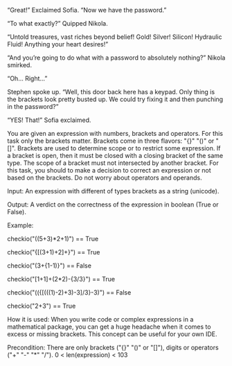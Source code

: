 “Great!” Exclaimed Sofia. “Now we have the password.”

“To what exactly?” Quipped Nikola.

“Untold treasures, vast riches beyond belief! Gold! Silver! Silicon! Hydraulic Fluid! Anything your heart desires!”

“And you’re going to do what with a password to absolutely nothing?” Nikola smirked.

“Oh... Right...”

Stephen spoke up. “Well, this door back here has a keypad. Only thing is the brackets look pretty busted up. We could try fixing it and then punching in the password?”

“YES! That!” Sofia exclaimed.

You are given an expression with numbers, brackets and operators. For this task only the brackets matter. Brackets come in three flavors: "{}" "()" or "[]". Brackets are used to determine scope or to restrict some expression. If a bracket is open, then it must be closed with a closing bracket of the same type. The scope of a bracket must not intersected by another bracket. For this task, you should to make a decision to correct an expression or not based on the brackets. Do not worry about operators and operands.

Input: An expression with different of types brackets as a string (unicode).

Output: A verdict on the correctness of the expression in boolean (True or False).

Example:

checkio("((5+3)*2+1)") == True

checkio("{[(3+1)+2]+}") == True

checkio("(3+{1-1)}") == False

checkio("[1+1]+(2*2)-{3/3}") == True

checkio("(({[(((1)-2)+3)-3]/3}-3)") == False

checkio("2+3") == True


How it is used: When you write code or complex expressions in a mathematical package, you can get a huge headache when it comes to excess or missing brackets. This concept can be useful for your own IDE.

Precondition:
There are only brackets ("{}" "()" or "[]"), digits or operators ("+" "-" "*" "/").
0 < len(expression) < 103

